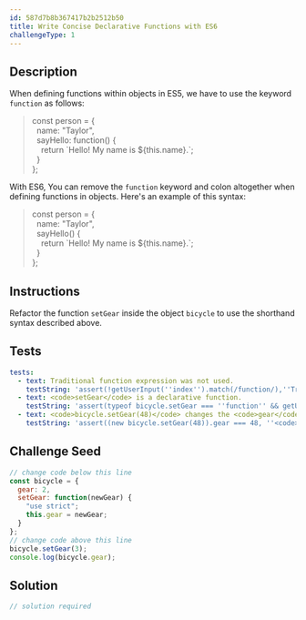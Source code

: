 ```yaml
---
id: 587d7b8b367417b2b2512b50
title: Write Concise Declarative Functions with ES6
challengeType: 1
---
```


## Description
<section id='description'>
When defining functions within objects in ES5, we have to use the keyword <code>function</code> as follows:
<blockquote>const person = {<br>&nbsp;&nbsp;name: "Taylor",<br>&nbsp;&nbsp;sayHello: function() {<br>&nbsp;&nbsp;&nbsp;&nbsp;return `Hello! My name is ${this.name}.`;<br>&nbsp;&nbsp;}<br>};</blockquote>
With ES6, You can remove the <code>function</code> keyword and colon altogether when defining functions in objects. Here's an example of this syntax:
<blockquote>const person = {<br>&nbsp;&nbsp;name: "Taylor",<br>&nbsp;&nbsp;sayHello() {<br>&nbsp;&nbsp;&nbsp;&nbsp;return `Hello! My name is ${this.name}.`;<br>&nbsp;&nbsp;}<br>};</blockquote>
</section>

## Instructions
<section id='instructions'>
Refactor the function <code>setGear</code> inside the object <code>bicycle</code> to use the shorthand syntax described above.
</section>

## Tests
<section id='tests'>

```yml
tests:
  - text: Traditional function expression was not used.
    testString: 'assert(!getUserInput(''index'').match(/function/),''Traditional <code>function</code> expression was not used.'');'
  - text: <code>setGear</code> is a declarative function.
    testString: 'assert(typeof bicycle.setGear === ''function'' && getUserInput(''index'').match(/setGear\s*\(.+\)\s*\{/), ''<code>setGear</code> is a declarative function.'');'
  - text: <code>bicycle.setGear(48)</code> changes the <code>gear</code> value to 48.
    testString: 'assert((new bicycle.setGear(48)).gear === 48, ''<code>bicycle.setGear(48)</code> changes the <code>gear</code> value to 48.'');'

```

</section>

## Challenge Seed
<section id='challengeSeed'>

<div id='js-seed'>

```js
// change code below this line
const bicycle = {
  gear: 2,
  setGear: function(newGear) {
    "use strict";
    this.gear = newGear;
  }
};
// change code above this line
bicycle.setGear(3);
console.log(bicycle.gear);
```

</div>



</section>

## Solution
<section id='solution'>

```js
// solution required
```
</section>
